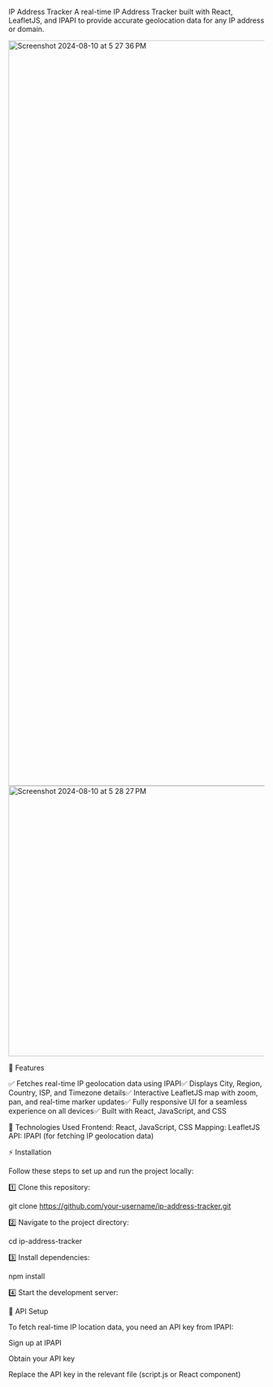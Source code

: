 IP Address Tracker
A real-time IP Address Tracker built with React, LeafletJS, and IPAPI to provide accurate geolocation data for any IP address or domain.

<img width="1466" alt="Screenshot 2024-08-10 at 5 27 36 PM" src="https://github.com/user-attachments/assets/17e1d76e-4a7b-42a7-9089-70af948b69a5">
<img width="532" alt="Screenshot 2024-08-10 at 5 28 27 PM" src="https://github.com/user-attachments/assets/57e735dd-f5d8-48b7-a207-0a83dd9c91da">

🚀 Features

✅ Fetches real-time IP geolocation data using IPAPI✅ Displays City, Region, Country, ISP, and Timezone details✅ Interactive LeafletJS map with zoom, pan, and real-time marker updates✅ Fully responsive UI for a seamless experience on all devices✅ Built with React, JavaScript, and CSS

🔧 Technologies Used
Frontend: React, JavaScript, CSS
Mapping: LeafletJS
API: IPAPI (for fetching IP geolocation data)

⚡ Installation

Follow these steps to set up and run the project locally:

1️⃣ Clone this repository:

git clone https://github.com/your-username/ip-address-tracker.git

2️⃣ Navigate to the project directory:

cd ip-address-tracker

3️⃣ Install dependencies:

npm install

4️⃣ Start the development server:

📡 API Setup

To fetch real-time IP location data, you need an API key from IPAPI:

Sign up at IPAPI

Obtain your API key

Replace the API key in the relevant file (script.js or React component)
